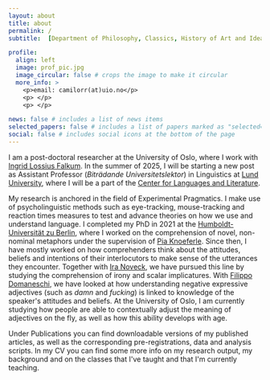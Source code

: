 ```yaml
---
layout: about
title: about
permalink: /
subtitle:  [Department of Philosophy, Classics, History of Art and Ideas | University of Oslo](https://www.hf.uio.no/ifikk/english/)   

profile:
  align: left
  image: prof_pic.jpg
  image_circular: false # crops the image to make it circular
  more_info: >
    <p>email: camilorr(at)uio.no</p>
    <p> </p>
    <p> </p>

news: false # includes a list of news items
selected_papers: false # includes a list of papers marked as "selected={true}"
social: false # includes social icons at the bottom of the page
---
```

I am a post-doctoral researcher at the University of Oslo, where I work with [Ingrid Lossius Falkum](https://www.hf.uio.no/ifikk/english/people/aca/philosophy/tenured/ingridlf/). In the summer of 2025, I will be starting a new post as Assistant Professor (*Biträdande Universitetslektor*) in Linguistics at [Lund University](https://www.lunduniversity.lu.se/home), where I will be a part of the [Center for Languages and Literature](https://www.sol.lu.se/en/).

My research is anchored in the field of Experimental Pragmatics. I make use of psycholinguistic methods such as eye-tracking, mouse-tracking and reaction times measures to test and advance theories on how we use and understand language. I completed my PhD in 2021 at the [Humboldt-Universität zu Berlin](https://www.hu-berlin.de/de), where I worked on the comprehension of novel, non-nominal metaphors under the supervision of [Pia Knoeferle](https://amor.cms.hu-berlin.de/~knoeferp/index.html). Since then, I have mostly worked on how comprehenders think about the attitudes, beliefs and intentions of their interlocutors to make sense of the utterances they encounter. Together with [Ira Noveck](https://sites.google.com/site/iranoveck/home), we have pursued this line by studying the comprehension of irony and scalar implicatures. With [Filippo Domaneschi](http://www.filippodomaneschi.com/), we have looked at how understanding negative expressive adjectives (such as *damn* and *fucking*) is linked to knowledge of the speaker's attitudes and beliefs. At the University of Oslo, I am currently studying how people are able to contextually adjust the meaning of adjectives on the fly, as well as how this ability develops with age. 

Under Publications you can find downloadable versions of my published articles, as well as the corresponding pre-registrations, data and analysis scripts. In my CV you can find some more info on my research output, my background and on the classes that I've taught and that I'm currently teaching.  
 